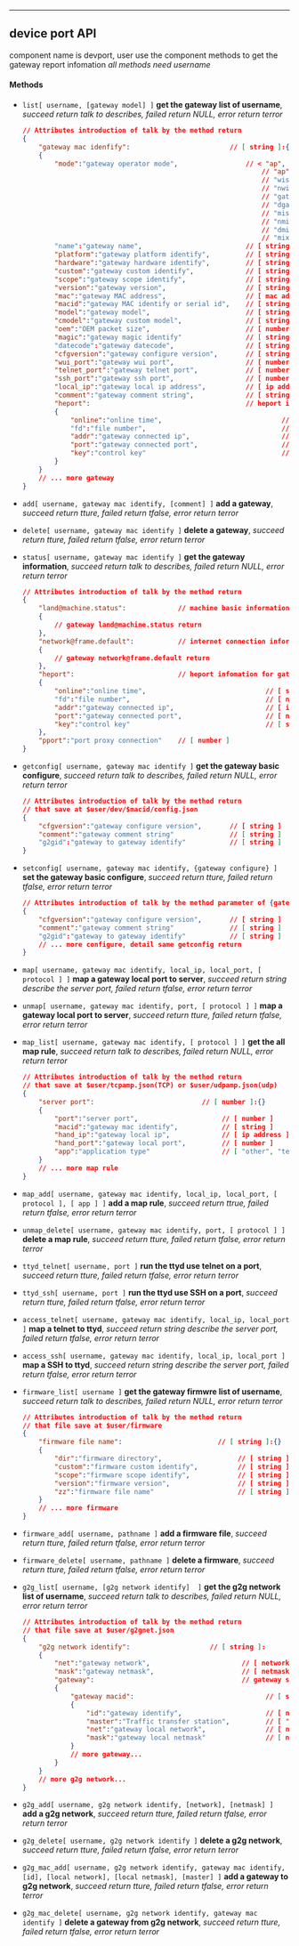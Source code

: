 
***
## device port API
component name is devport, user use the component methods to get the gateway report infomation
*all methods need username*

#### **Methods**

+ `list[ username, [gateway model] ]` **get the gateway list of username**, *succeed return talk to describes, failed return NULL, error return terror*
    ```json
    // Attributes introduction of talk by the method return
    {
        "gateway mac idenfify":                         // [ string ]:{}
        {
            "mode":"gateway operator mode",                 // < "ap", "wisp", "nwisp", "gateway", "dgateway", "misp", "nmisp", "dmisp", "mix" >
                                                                // "ap": access point
                                                                // "wisp": 2.4G Wireless Internet Service Provider connection
                                                                // "nwisp": 5.8G Wireless Internet Service Provider connection( need the board support 5.8G wirless baseband)
                                                                // "gateway": wire WAN gateway
                                                                // "dgateway": Dual wire WAN gateway
                                                                // "misp": LTE Mobile Internet Service Provider connection( need the board support LTE baseband)
                                                                // "nmisp": Next Mobile(NR/LTE) Internet Service Provider connection( need the board support NR/LTE baseband)
                                                                // "dmisp": Dual Mobile(LTE/NR) Internet Service Provider connection( need the board support two LTE/NR baseband)
                                                                // "mix": custom mix connection from multiple internet connection
            "name":"gateway name",                          // [ string ], The name cannot contain spaces
            "platform":"gateway platform identify",         // [ string ]
            "hardware":"gateway hardware identify",         // [ string ]
            "custom":"gateway custom identify",             // [ string ]
            "scope":"gateway scope identify",               // [ string ]
            "version":"gateway version",                    // [ string ]
            "mac":"gateway MAC address",                    // [ mac address ]
            "macid":"gateway MAC identify or serial id",    // [ string ]
            "model":"gateway model",                        // [ string ]
            "cmodel":"gateway custom model",                // [ string ]
            "oem":"OEM packet size",                        // [ number ]
            "magic":"gateway magic identify"                // [ string ]
            "datecode":"gateway datecode",                  // [ string ]
            "cfgversion":"gateway configure version",       // [ string ]
            "wui_port":"gateway wui port",                  // [ number ]
            "telnet_port":"gateway telnet port",            // [ number ]
            "ssh_port":"gateway ssh port",                  // [ number ]
            "local_ip":"gateway local ip address",          // [ ip address ]
            "comment":"gateway comment string",             // [ string ]
            "heport":                                       // heport information
            {
                "online":"online time",                              // [ string ], HH:MM:SS:Day
                "fd":"file number",                                  // [ number ]
                "addr":"gateway connected ip",                       // [ ip address ]
                "port":"gateway connected port",                     // [ number ]
                "key":"control key"                                  // [ string ]
            }
        }
        // ... more gateway
    }
    ```

+ `add[ username, gateway mac identify, [comment] ]` **add a gateway**, *succeed return tture, failed return tfalse, error return terror*

+ `delete[ username, gateway mac identify ]` **delete a gateway**, *succeed return tture, failed return tfalse, error return terror*

+ `status[ username, gateway mac identify ]` **get the gateway information**, *succeed return talk to describes, failed return NULL, error return terror*
    ```json
    // Attributes introduction of talk by the method return
    {
        "land@machine.status":             // machine basic information for gateway
        {
            // gateway land@machine.status return
        },
        "network@frame.default":           // internet connection information for gateway
        {
            // gateway network@frame.default return
        },
        "heport":                          // heport infomation for gateway
        {
            "online":"online time",                              // [ string ], HH:MM:SS:Day
            "fd":"file number",                                  // [ number ]
            "addr":"gateway connected ip",                       // [ ip address ]
            "port":"gateway connected port",                     // [ number ]
            "key":"control key"                                  // [ string ]
        },
        "pport":"port proxy connection"    // [ number ]
    }
    ```

+ `getconfig[ username, gateway mac identify ]` **get the gateway basic configure**, *succeed return talk to describes, failed return NULL, error return terror*
    ```json
    // Attributes introduction of talk by the method return
    // that save at $user/dev/$macid/config.json
    {
        "cfgversion":"gateway configure version",       // [ string ]
        "comment":"gateway comment string"              // [ string ]
        "g2gid":"gateway to gateway identify"           // [ string ]
    }
    ```
+ `setconfig[ username, gateway mac identify, {gateway configure} ]` **set the gateway basic configure**, *succeed return tture, failed return tfalse, error return terror*
    ```json
    // Attributes introduction of talk by the method parameter of {gateway configure}
    {
        "cfgversion":"gateway configure version",       // [ string ]
        "comment":"gateway comment string"              // [ string ]
        "g2gid":"gateway to gateway identify"           // [ string ]
        // ... more configure, detail same getconfig return
    }
    ```



+ `map[ username, gateway mac identify, local_ip, local_port, [ protocol ] ]` **map a gateway local port to server**, *succeed return string describe the server port, failed return tfalse, error return terror*

+ `unmap[ username, gateway mac identify, port, [ protocol ] ]` **map a gateway local port to server**, *succeed return tture, failed return tfalse, error return terror*

+ `map_list[ username, gateway mac identify, [ protocol ] ]` **get the all map rule**, *succeed return talk to describes, failed return NULL, error return terror*
    ```json
    // Attributes introduction of talk by the method return
    // that save at $user/tcpamp.json(TCP) or $user/udpamp.json(udp)
    {
        "server port":                           // [ number ]:{}
        {
            "port":"server port",                     // [ number ]
            "macid":"gateway mac identify",           // [ string ]
            "hand_ip":"gateway local ip",             // [ ip address ]
            "hand_port":"gateway local port",         // [ number ]
            "app":"application type"                  // [ "other", "telnet", "ssh", "http" ]
        }
        // ... more map rule
    }
    ```

+ `map_add[ username, gateway mac identify, local_ip, local_port, [ protocol ], [ app ] ]` **add a map rule**, *succeed return ttrue, failed return tfalse, error return terror*

+ `unmap_delete[ username, gateway mac identify, port, [ protocol ] ]` **delete a map rule**, *succeed return tture, failed return tfalse, error return terror*

+ `ttyd_telnet[ username, port ]` **run the ttyd use telnet on a port**, *succeed return tture, failed return tfalse, error return terror*

+ `ttyd_ssh[ username, port ]` **run the ttyd use SSH on a port**, *succeed return tture, failed return tfalse, error return terror*

+ `access_telnet[ username, gateway mac identify, local_ip, local_port ]` **map a telnet to ttyd**, *succeed return string describe the server port, failed return tfalse, error return terror*

+ `access_ssh[ username, gateway mac identify, local_ip, local_port ]` **map a SSH to ttyd**, *succeed return string describe the server port, failed return tfalse, error return terror*



+ `firmware_list[ username ]` **get the gateway firmwre list of username**, *succeed return talk to describes, failed return NULL, error return terror*
    ```json
    // Attributes introduction of talk by the method return
    // that file save at $user/firmware
    {
        "firmware file name":                        // [ string ]:{}
        {
            "dir":"firmware directory",                   // [ string ]
            "custom":"firmware custom identify",          // [ string ]
            "scope":"firmware scope identify",            // [ string ]
            "version":"firmware version",                 // [ string ]
            "zz":"firmware file name"                     // [ string ]
        }
        // ... more firmware
    }    
    ```

+ `firmware_add[ username, pathname ]` **add a firmware file**, *succeed return tture, failed return tfalse, error return terror*

+ `firmware_delete[ username, pathname ]` **delete a firmware**, *succeed return tture, failed return tfalse, error return terror*



+ `g2g_list[ username, [g2g network identify]  ]` **get the g2g network list of username**, *succeed return talk to describes, failed return NULL, error return terror*
    ```json
    // Attributes introduction of talk by the method return  
    // that file save at $user/g2gnet.json
    {
        "g2g network identify":                    // [ string ]:
        {
            "net":"gateway network",                       // [ network ]
            "mask":"gateway netmask",                      // [ netmask ]
            "gateway":                                     // gateway settings here
            {
                "gateway macid":                                 // [ string ]  
                {
                    "id":"gateway identify",                     // [ number ]
                    "master":"Traffic transfer station",         // [ "disable", "enable" ]
                    "net":"gateway local network",               // [ network ]
                    "mask":"gateway local netmask"               // [ netmask ]
                }
                // more gateway...
            }
        }
        // more g2g network...
    }
    ```

+ `g2g_add[ username, g2g network identify, [network], [netmask] ]` **add a g2g network**, *succeed return tture, failed return tfalse, error return terror*

+ `g2g_delete[ username, g2g network identify ]` **delete a g2g network**, *succeed return tture, failed return tfalse, error return terror*

+ `g2g_mac_add[ username, g2g network identify, gateway mac identify, [id], [local network], [local netmask], [master] ]` **add a gateway to g2g network**, *succeed return tture, failed return tfalse, error return terror*

+ `g2g_mac_delete[ username, g2g network identify, gateway mac identify ]` **delete a gateway from g2g network**, *succeed return tture, failed return tfalse, error return terror*

